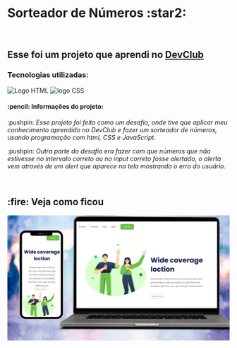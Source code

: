 <h1> Sorteador de Números :star2: </h1>
<br> 
<h2> Esse foi um projeto que aprendi no <a href="https://rodolfomori.com.br/devclub">DevClub</a> </h2>
<h3>Tecnologias utilizadas:</h3>
 <img src="https://img.shields.io/badge/HTML5-E34F26?style=for-the-badge&logo=html5&logoColor=white" alt="Logo HTML" >
 <img src="https://img.shields.io/badge/CSS3-1572B6?style=for-the-badge&logo=css3&logoColor=white" alt="logo CSS">

<h4> :pencil: Informações do projeto:</h4>
<p>
:pushpin: <i>Esse projeto foi feito como um desafio, onde tive que aplicar meu conhecimento aprendido no DevClub e fazer um sorteador de números, usando programação com html, CSS e JavaScript.</i>
  </p>
<p>
:pushpin: <i>Outra parte do desafio era fazer com que números que não estivesse no intervalo correto ou no input correto fosse alertado, o alerta vem através de um alert que aparece na tela mostrando o erro do usuário.</i>
</p>
<br>
<h2> :fire: Veja como ficou</h2>
<img src="https://github.com/KelberSS/Projeto-de-Estudo-WCL/blob/master/Interface/Wide%20Cover%20Location.jpg?raw=true" alt"interface do projeto WCL">
